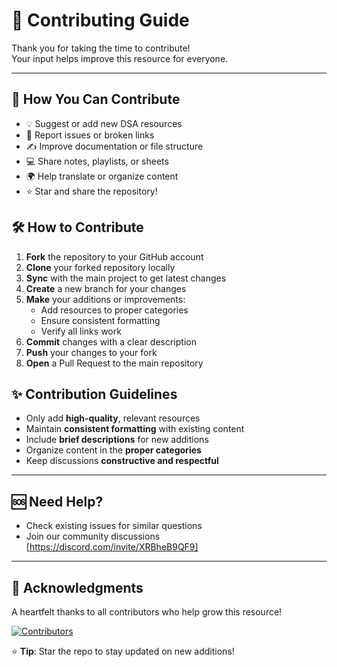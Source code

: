 # 🤝 Contributing Guide

Thank you for taking the time to contribute!   
Your input helps improve this resource for everyone.

---

## 📌 How You Can Contribute

- 💡 Suggest or add new DSA resources  
- 🐞 Report issues or broken links  
- ✍️ Improve documentation or file structure  
- 💻 Share notes, playlists, or sheets  
- 🌍 Help translate or organize content  
- ⭐ Star and share the repository!


## 🛠️ How to Contribute  

1. **Fork** the repository to your GitHub account  
2. **Clone** your forked repository locally  
3. **Sync** with the main project to get latest changes  
4. **Create** a new branch for your changes  
5. **Make** your additions or improvements:  
   - Add resources to proper categories  
   - Ensure consistent formatting  
   - Verify all links work  
6. **Commit** changes with a clear description  
7. **Push** your changes to your fork  
8. **Open** a Pull Request to the main repository  


## ✨ Contribution Guidelines  

- Only add **high-quality**, relevant resources  
- Maintain **consistent formatting** with existing content  
- Include **brief descriptions** for new additions  
- Organize content in the **proper categories**  
- Keep discussions **constructive and respectful**  

---

## 🆘 Need Help?  

- Check existing issues for similar questions  
- Join our community discussions [https://discord.com/invite/XRBheB9QF9]  

---

## 🙏 Acknowledgments  

A heartfelt thanks to all contributors who help grow this resource!  

[![Contributors](https://contrib.rocks/image?repo=avinash201199/Awesome-DSA-Resources)](https://github.com/avinash201199/Awesome-DSA-Resources/graphs/contributors)  

⭐ **Tip**: Star the repo to stay updated on new additions!  
